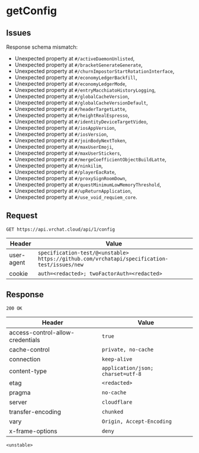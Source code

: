 # getConfig

## Issues
Response schema mismatch:
* Unexpected property at ``#/activeDaemonUnlisted``,
* Unexpected property at ``#/bracketGenerateGenerate``,
* Unexpected property at ``#/churnImpostorStartRotationInterface``,
* Unexpected property at ``#/economyLedgerBackfill``,
* Unexpected property at ``#/economyLedgerMode``,
* Unexpected property at ``#/entryMacchiatoHistoryLogging``,
* Unexpected property at ``#/globalCacheVersion``,
* Unexpected property at ``#/globalCacheVersionDefault``,
* Unexpected property at ``#/headerTargetLatte``,
* Unexpected property at ``#/heightRealEspresso``,
* Unexpected property at ``#/identityDeviceTargetVideo``,
* Unexpected property at ``#/iosAppVersion``,
* Unexpected property at ``#/iosVersion``,
* Unexpected property at ``#/joinBodyNextToken``,
* Unexpected property at ``#/maxUserEmoji``,
* Unexpected property at ``#/maxUserStickers``,
* Unexpected property at ``#/mergeCoefficientObjectBuildLatte``,
* Unexpected property at ``#/ninkilim``,
* Unexpected property at ``#/playerEacRate``,
* Unexpected property at ``#/proxySignRoomDown``,
* Unexpected property at ``#/questMinimumLowMemoryThreshold``,
* Unexpected property at ``#/upReturnApplication``,
* Unexpected property at ``#/use_void_requiem_core``.
## Request
`GET https://api.vrchat.cloud/api/1/config`

| Header | Value |
| ------ | ----- |
| user-agent | `specification-test/@<unstable> https://github.com/vrchatapi/specification-test/issues/new` |
| cookie | `auth=<redacted>; twoFactorAuth=<redacted>` |


## Response
`200 OK`

| Header | Value |
| ------ | ----- |
| access-control-allow-credentials | `true` |
| cache-control | `private, no-cache` |
| connection | `keep-alive` |
| content-type | `application/json; charset=utf-8` |
| etag | `<redacted>` |
| pragma | `no-cache` |
| server | `cloudflare` |
| transfer-encoding | `chunked` |
| vary | `Origin, Accept-Encoding` |
| x-frame-options | `deny` |

```jsonc
<unstable>
```
